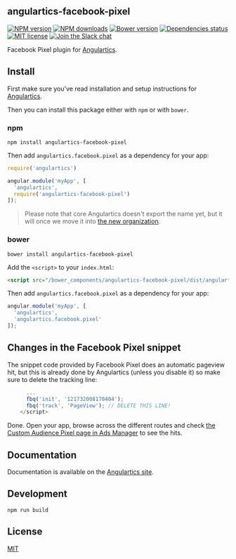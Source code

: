 ## angulartics-facebook-pixel

[![NPM version][npm-image]][npm-url] [![NPM downloads][npm-downloads-image]][npm-downloads-url] [![Bower version][bower-image]][bower-url] [![Dependencies status][dep-status-image]][dep-status-url] [![MIT license][license-image]][license-url] [![Join the Slack chat][slack-image]][slack-url]

Facebook Pixel plugin for [Angulartics](http://github.com/luisfarzati/angulartics).

## Install

First make sure you've read installation and setup instructions for [Angulartics](https://github.com/luisfarzati/angulartics#install).

Then you can install this package either with `npm` or with `bower`.

### npm

```shell
npm install angulartics-facebook-pixel
```

Then add `angulartics.facebook.pixel` as a dependency for your app:

```javascript
require('angulartics')

angular.module('myApp', [
  'angulartics', 
  require('angulartics-facebook-pixel')
]);
```

> Please note that core Angulartics doesn't export the name yet, but it will once we move it into [the new organization](http://github.com/angulartics).

### bower

```shell
bower install angulartics-facebook-pixel
```

Add the `<script>` to your `index.html`:

```html
<script src="/bower_components/angulartics-facebook-pixel/dist/angulartics-facebook-pixel.min.js"></script>
```

Then add `angulartics.facebook.pixel` as a dependency for your app:

```javascript
angular.module('myApp', [
  'angulartics', 
  'angulartics.facebook.pixel'
]);
```

## Changes in the Facebook Pixel snippet

The snippet code provided by Facebook Pixel does an automatic pageview hit, but this is already done by Angulartics (unless you disable it) so make sure to delete the tracking line:

```js
      ...
      fbq('init', '121732008170404');
      fbq('track', 'PageView'); // DELETE THIS LINE!
    </script>
```

Done. Open your app, browse across the different routes and check [the Custom Audience Pixel page in Ads Manager](https://www.facebook.com/ads/manager/data_sources/pixels/) to see the hits.

## Documentation

Documentation is available on the [Angulartics site](http://luisfarzati.github.io/angulartics).

## Development

```shell
npm run build
```

## License

[MIT](LICENSE)

[npm-image]: https://img.shields.io/npm/v/angulartics-facebook-pixel.svg
[npm-url]: https://npmjs.org/package/angulartics-facebook-pixel
[npm-downloads-image]: https://img.shields.io/npm/dm/angulartics-facebook-pixel.svg
[npm-downloads-url]: https://npmjs.org/package/angulartics-facebook-pixel
[bower-image]: https://img.shields.io/bower/v/angulartics-facebook-pixel.svg
[bower-url]: http://bower.io/search/?q=angulartics-facebook-pixel
[dep-status-image]: https://img.shields.io/david/mooyoul/angulartics-facebook-pixel.svg
[dep-status-url]: https://david-dm.org/mooyoul/angulartics-facebook-pixel
[license-image]: http://img.shields.io/badge/license-MIT-blue.svg
[license-url]: LICENSE
[slack-image]: https://angulartics.herokuapp.com/badge.svg
[slack-url]: https://angulartics.herokuapp.com